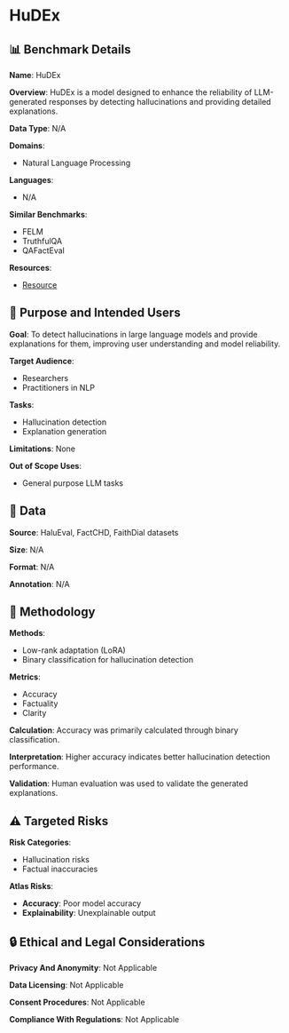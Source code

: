 # HuDEx

## 📊 Benchmark Details

**Name**: HuDEx

**Overview**: HuDEx is a model designed to enhance the reliability of LLM-generated responses by detecting hallucinations and providing detailed explanations.

**Data Type**: N/A

**Domains**:
- Natural Language Processing

**Languages**:
- N/A

**Similar Benchmarks**:
- FELM
- TruthfulQA
- QAFactEval

**Resources**:
- [Resource](N/A)

## 🎯 Purpose and Intended Users

**Goal**: To detect hallucinations in large language models and provide explanations for them, improving user understanding and model reliability.

**Target Audience**:
- Researchers
- Practitioners in NLP

**Tasks**:
- Hallucination detection
- Explanation generation

**Limitations**: None

**Out of Scope Uses**:
- General purpose LLM tasks

## 💾 Data

**Source**: HaluEval, FactCHD, FaithDial datasets

**Size**: N/A

**Format**: N/A

**Annotation**: N/A

## 🔬 Methodology

**Methods**:
- Low-rank adaptation (LoRA)
- Binary classification for hallucination detection

**Metrics**:
- Accuracy
- Factuality
- Clarity

**Calculation**: Accuracy was primarily calculated through binary classification.

**Interpretation**: Higher accuracy indicates better hallucination detection performance.

**Validation**: Human evaluation was used to validate the generated explanations.

## ⚠️ Targeted Risks

**Risk Categories**:
- Hallucination risks
- Factual inaccuracies

**Atlas Risks**:
- **Accuracy**: Poor model accuracy
- **Explainability**: Unexplainable output

## 🔒 Ethical and Legal Considerations

**Privacy And Anonymity**: Not Applicable

**Data Licensing**: Not Applicable

**Consent Procedures**: Not Applicable

**Compliance With Regulations**: Not Applicable
